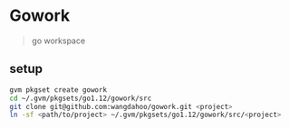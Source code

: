 # Gowork

> go workspace

## setup

```bash
gvm pkgset create gowork
cd ~/.gvm/pkgsets/go1.12/gowork/src
git clone git@github.com:wangdahoo/gowork.git <project>
ln -sf <path/to/project> ~/.gvm/pkgsets/go1.12/gowork/src/<project>
```
